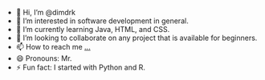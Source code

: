 - 👋 Hi, I’m @dimdrk
- 👀 I’m interested in software development in general.
- 🌱 I’m currently learning Java, HTML, and CSS.
- 💞️ I’m looking to collaborate on any project that is available for beginners.
- 📫 How to reach me [...](https://www.linkedin.com/in/dimdrk/)
- 😄 Pronouns: Mr.
- ⚡ Fun fact: I started with Python and R.

<!---
dimdrk/dimdrk is a ✨ special ✨ repository because its `README.md` (this file) appears on your GitHub profile.
You can click the Preview link to take a look at your changes.
--->
